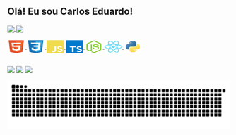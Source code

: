 ## Olá! Eu sou Carlos Eduardo!
 <div>
  <a href="https://github.com/Solrac23">
  <img align="center" height="180em" src="https://github-readme-stats.vercel.app/api?username=Solrac23&show_icons=true&theme=prussian&include_all_commits=true&count_private=false"/>
  <img align="center" height="180em" src="https://github-readme-stats.vercel.app/api/top-langs/?username=Solrac23&layout=compact&langs_count=10&theme=prussian"/>
</div>

<div style="display: inline_block"><br>
  <img align="center" alt="Carlos-HTML" height="30" width="40" src="https://raw.githubusercontent.com/devicons/devicon/master/icons/html5/html5-original.svg">
  <img align="center" alt="Carlos-CSS" height="30" width="40" src="https://raw.githubusercontent.com/devicons/devicon/master/icons/css3/css3-original.svg">
  <img align="center" alt="Carlos-Js" height="30" width="40" src="https://raw.githubusercontent.com/devicons/devicon/master/icons/javascript/javascript-plain.svg">
  <img align="center" alt="Carlos-Ts" height="30" width="40" src="https://raw.githubusercontent.com/devicons/devicon/master/icons/typescript/typescript-plain.svg">
  <img align="center" alt="Carlos-nodejs" height="30" width="40" src="https://raw.githubusercontent.com/devicons/devicon/master/icons/nodejs/nodejs-plain.svg"> <img align="center" alt="Carlos-react_native" height="30" width="40" src="https://raw.githubusercontent.com/devicons/devicon/master/icons/react/react-original.svg">
  <img align="center" alt="Carlos-Python" height="30" width="40" src="https://raw.githubusercontent.com/devicons/devicon/master/icons/python/python-original.svg">
</div>

  ##
  
  <div>
  <a href="https://instagram.com/carlossaantoos" target="_blank"><img src="https://img.shields.io/badge/-Instagram-%23E4405F?style=for-the-badge&logo=instagram&logoColor=white" target="_blank"></a>
  <a href = "mailto: eduardosantoos573@gmail.com"><img src="https://img.shields.io/badge/-Gmail-%23EA4335?style=for-the-badge&logo=gmail&logoColor=white" target="_blank"></a>
  <a href="https://www.linkedin.com/in/carlos-santos-981844086/" target="_blank"><img src="https://img.shields.io/badge/-LinkedIn-%230077B5?style=for-the-badge&logo=linkedin&logoColor=white" target="_blank"></a>

   ![Snake animation](https://github.com/Solrac23/Solrac23/blob/output/github-contribution-grid-snake.svg)

</div>

